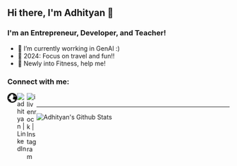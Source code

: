 ## Hi there, I'm Adhityan 👋

### I'm an Entrepreneur, Developer, and Teacher!
- 🌱 I’m currently worrking in GenAI :)
- 🥅 2024: Focus on travel and fun!!
- 🔭 Newly into Fitness, help me!

### Connect with me:

[<img align="left" alt="adhityan.com" width="22px" src="https://raw.githubusercontent.com/iconic/open-iconic/master/svg/globe.svg" />][website]
[<img align="left" alt="adhityan | LinkedIn" width="22px" src="https://cdn.jsdelivr.net/npm/simple-icons@v3/icons/linkedin.svg" />][linkedin]
[<img align="left" alt="ilivenrock | Instagram" width="22px" src="https://cdn.jsdelivr.net/npm/simple-icons@v3/icons/instagram.svg" />][instagram]

<br />

---

<img align="left" alt="Adhityan's Github Stats" src="https://github-readme-stats.vercel.app/api?username=adhityan&show_icons=true&hide_border=true&hide=stars" />

[website]: https://adhityan.com
[instagram]: https://instagram.com/ilivenrock
[linkedin]: https://linkedin.com/in/adhityan
[twitter]: https://twitter.com/kvadhityan
